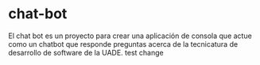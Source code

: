 # chat-bot
El chat bot es un proyecto para crear una aplicación de consola que actue como un chatbot que responde preguntas acerca de la tecnicatura de desarrollo de software de la UADE.
test change